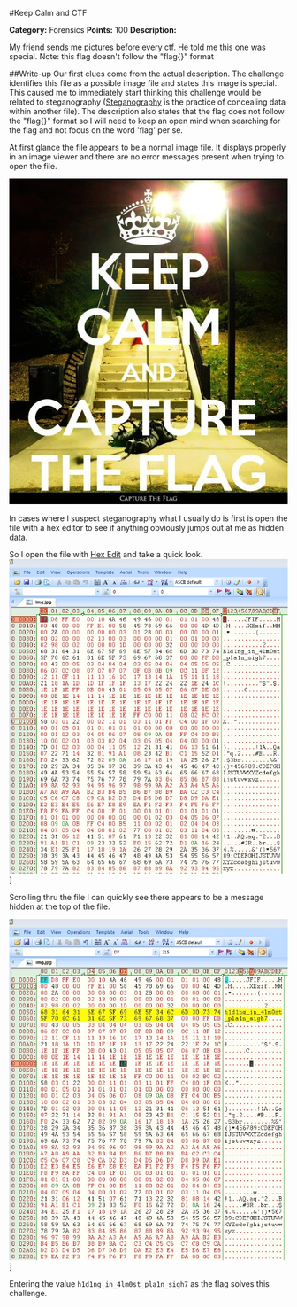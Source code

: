 
#Keep Calm and CTF

**Category:** Forensics 
**Points:** 100 
**Description:** 

My friend sends me pictures before every ctf. He told me this one was special.
Note: this flag doesn't follow the "flag{}" format

##Write-up
Our first clues come from the actual description. The challenge identifies this file as a possible image file and states this image is special. This caused me to immediately start thinking this challenge would be related to steganography ([Steganography](https://en.wikipedia.org/wiki/Steganography) is the practice of concealing data within another file). The description also states that the flag does not follow the "flag{}" format so I will need to keep an open mind when searching for the flag and not focus on the word 'flag' per se. 

At first glance the file appears to be a normal image file. It displays properly in an image viewer and there are no error messages present when trying to open the file. 

![CTF Image](./Images/img.jpg)

In cases where I suspect steganography what I usually do is first is open the file with a hex editor to see if anything obviously jumps out at me as hidden data. 


So I open the file with [Hex Edit](http://www.hexedit.com) and take a quick look. 
![CTF Image](./Images/CTF2.jpg)]

Scrolling thru the file I can quickly see there appears to be a message hidden at the top of the file.

![CTF Image](./Images/CTF3.jpg)]

Entering the value ```h1d1ng_in_4lm0st_pla1n_sigh7``` as the flag solves this challenge.
